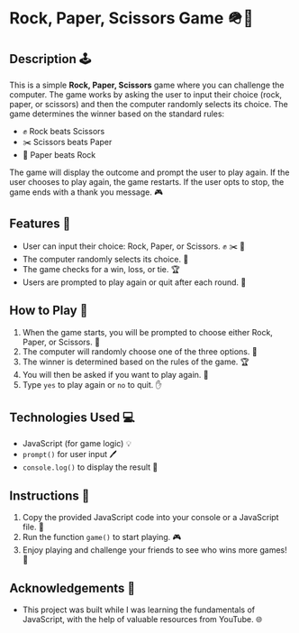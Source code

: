 # Rock, Paper, Scissors Game 🪖📝

## Description 🕹️

This is a simple **Rock, Paper, Scissors** game where you can challenge the computer. The game works by asking the user to input their choice (rock, paper, or scissors) and then the computer randomly selects its choice. The game determines the winner based on the standard rules:

- ✊ Rock beats Scissors
- ✂️ Scissors beats Paper
- 🧻 Paper beats Rock

The game will display the outcome and prompt the user to play again. If the user chooses to play again, the game restarts. If the user opts to stop, the game ends with a thank you message. 🎮

## Features 🌟

- User can input their choice: Rock, Paper, or Scissors. ✊ ✂️ 🧻
- The computer randomly selects its choice. 🤖
- The game checks for a win, loss, or tie. 🏆
- Users are prompted to play again or quit after each round. 🔄

## How to Play 🎲

1. When the game starts, you will be prompted to choose either Rock, Paper, or Scissors. 📝
2. The computer will randomly choose one of the three options. 🤖
3. The winner is determined based on the rules of the game. 🏆
4. You will then be asked if you want to play again. 🔁
5. Type `yes` to play again or `no` to quit. ✋

## Technologies Used 💻

- JavaScript (for game logic) 💡
- `prompt()` for user input 🖊️
- `console.log()` to display the result 📢

## Instructions 📝

1. Copy the provided JavaScript code into your console or a JavaScript file. 📂
2. Run the function `game()` to start playing. 🎮
3. Enjoy playing and challenge your friends to see who wins more games! 🥇

## Acknowledgements 🙏

- This project was built while I was learning the fundamentals of JavaScript, with the help of valuable resources from YouTube. 🌐




